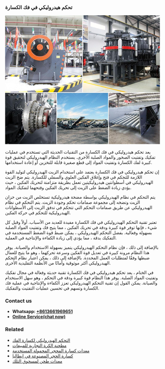 <h3>تحكم هيدروليكي في فك الكسارة</h3><img src='1701850651.jpg' alt=''><p>يعد تحكم هيدروليكي في فك الكسارة من التقنيات الحديثة التي تستخدم في عمليات تفكيك وتفتيت الصخور والمواد الصلبة الأخرى. يستخدم النظام الهيدروليكي لتحقيق قوة كبيرة لفك الكسارة وتفتيت المواد إلى قطع صغيرة قابلة للتخزين أو إعادة استخدامها.</p><p>إن تحكم هيدروليكي في فك الكسارة يعتمد على استخدام الزيت الهيدروليكي لتوليد القوة اللازمة للتحكم في فتح وإغلاق الفكين العلوي والسفلي للكسارة. يتم ضخ الزيت الهيدروليكي في أسطوانتين هيدروليكيتين تعمل بطريقة متزامنة لتحريك الفكين ، حيث يؤدي زيادة الضغط على الزيت إلى تحريك الفكين وفتحهما لتفكيك المواد.</p><p>يتم التحكم في نظام الهيدروليكي بواسطة مضخة هيدروليكية تستخلص الزيت من خزان الزيت وتضخه إلى مجموعة صمامات تحكم وجودة الزيت. يتم التحكم في نظام الهيدروليكي عن طريق صمامات التحكم التي تتحكم في تدفق الزيت إلى الأسطوانات الهيدروليكية للتحكم في حركة الفكين.</p><p>تعتبر تقنية التحكم الهيدروليكي في فك الكسارة مفيدة للعديد من الأسباب. أولاً وقبل كل شيء ، فإنها توفر قوة كبيرة ودقة في تحريك الفكين ، مما يتيح فك وتفتيت المواد الصلبة بسهولة وفعالية. بفضل التحكم الهيدروليكي ، يمكن ضبط قوة الضغط المستخدمة في التفكيك بدقة ، مما يؤدي إلى زيادة الكفاءة والإنتاجية في العملية.</p><p>بالإضافة إلى ذلك ، فإن نظام التحكم الهيدروليكي يتميز بسهولة الاستخدام والصيانة. يوفر هذا النظام مرونة كبيرة في تعديل قوة الفكين وسرعة تحركهما ، وهو ما يتيح للعمال ضبطها وفقًا لمتطلبات العمل المحددة. بالإضافة إلى ذلك ، يمكن اعتبار نظام التحكم الهيدروليكي أكثر موثوقية وأمانًا من الأنظمة التقليدية الأخرى.</p><p>في الختام ، يعد تحكم هيدروليكي في فك الكسارة تقنية حديثة وفعالة في مجال تفكيك وتفتيت المواد الصلبة. يوفر هذا النظام قوة كبيرة ودقة في التحكم ، وهو سهل الاستخدام والصيانة. يمكن القول إن تقنية التحكم الهيدروليكي تعزز الكفاءة والإنتاجية في عملية فك الكسارة وتسهم في تحسين عمليات التفتيت والتفكيك.</p><h3>Contact us</h3><ul><li><strong>Whatsapp:&nbsp;<a href="https://wa.me/8613661969651">+8613661969651</a></strong></li><li><a href="https://swt.shibang-china.com/?git&amp;zhl&amp;تحكم هيدروليكي في فك الكسارة"><strong>Online Service(chat now)</strong></a></li></ul><h3>Related</h3><ul><li><a href='التحكم الهيدروليكي لكسارة الفك.md'>التحكم الهيدروليكي لكسارة الفك</a></li><li><a href='مطحنة الكرة التجارية للمبيعات.md'>مطحنة الكرة التجارية للمبيعات</a></li><li><a href='معدات كسارة المحجر المحمولة المستخدمة.md'>معدات كسارة المحجر المحمولة المستخدمة</a></li><li><a href='كسارة الحجر المصنوعة في إيطاليا.md'>كسارة الحجر المصنوعة في إيطاليا</a></li><li><a href='معدات طحن لمسحوق التلك.md'>معدات طحن لمسحوق التلك</a></li></ul>
